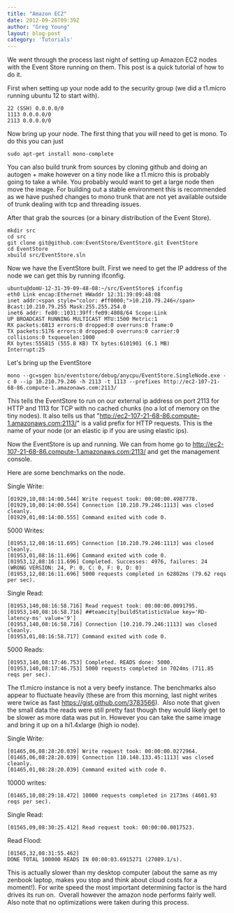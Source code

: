 ```yaml
---
title: "Amazon EC2"
date: 2012-09-26T09:39Z
author: "Greg Young"
layout: blog-post
category: 'Tutorials'
---
```


We went through the process last night of setting up Amazon EC2 nodes with the Event Store running on them. This post is a quick tutorial of how to do it.

First when setting up your node add to the security group (we did a t1.micro running ubuntu 12 to start with).

```
22 (SSH) 0.0.0.0/0
1113 0.0.0.0/0
2113 0.0.0.0/0
```

Now bring up your node. The first thing that you will need to get is mono. To do this you can just

```
sudo apt-get install mono-complete
```

You can also build trunk from sources by cloning github and doing an autogen + make however on a tiny node like a t1.micro this is probably going to take a while. You probably would want to get a large node then move the image. For building out a stable environment this is recommended as we have pushed changes to mono trunk that are not yet available outside of trunk dealing with tcp and threading issues.

After that grab the sources (or a binary distribution of the Event Store).

```
mkdir src
cd src
git clone git@github.com:EventStore/EventStore.git EventStore
cd EventStore
xbuild src/EventStore.sln
```

Now we have the EventStore built. First we need to get the IP address of the node we can get this by running ifconfig.

```
ubuntu@domU-12-31-39-09-48-08:~/src/EventStore$ ifconfig
eth0 Link encap:Ethernet HWaddr 12:31:39:09:48:08
inet addr:<span style="color: #ff0000;">10.210.79.246</span> Bcast:10.210.79.255 Mask:255.255.254.0
inet6 addr: fe80::1031:39ff:fe09:4808/64 Scope:Link
UP BROADCAST RUNNING MULTICAST MTU:1500 Metric:1
RX packets:6813 errors:0 dropped:0 overruns:0 frame:0
TX packets:5176 errors:0 dropped:0 overruns:0 carrier:0
collisions:0 txqueuelen:1000
RX bytes:555815 (555.8 KB) TX bytes:6101901 (6.1 MB)
Interrupt:25
```

Let's bring up the EventStore

```
mono --gc=sgen bin/eventstore/debug/anycpu/EventStore.SingleNode.exe -c 0 --ip 10.210.79.246 -h 2113 -t 1113 --prefixes http://ec2-107-21-68-86.compute-1.amazonaws.com:2113/
```

This tells the EventStore to run on our external ip address on port 2113 for HTTP and 1113 for TCP with no cached chunks (no a lot of memory on the tiny nodes). It also tells us that "http://ec2-107-21-68-86.compute-1.amazonaws.com:2113/" is a valid prefix for HTTP requests. This is the name of your node (or an elastic ip if you are using elastic ips).

Now the EventStore is up and running. We can from home go to http://ec2-107-21-68-86.compute-1.amazonaws.com:2113/ and get the management console.

Here are some benchmarks on the node.

Single Write:

```
[01929,10,08:14:00.544] Write request took: 00:00:00.4987778.
[01929,10,08:14:00.554] Connection [10.210.79.246:1113] was closed cleanly.
[01929,01,08:14:00.555] Command exited with code 0.
```

5000 Writes:

```
[01953,12,08:16:11.695] Connection [10.210.79.246:1113] was closed cleanly.
[01953,01,08:16:11.696] Command exited with code 0.
[01953,12,08:16:11.696] Completed. Successes: 4976, failures: 24 (WRONG VERSION: 24, P: 0, C: 0, F: 0, D: 0)
[01953,12,08:16:11.696] 5000 requests completed in 62802ms (79.62 reqs per sec).
```

Single Read:

```
[01953,140,08:16:58.716] Read request took: 00:00:00.0091795.
[01953,140,08:16:58.716] ##teamcity[buildStatisticValue key='RD-latency-ms' value='9']
[01953,140,08:16:58.716] Connection [10.210.79.246:1113] was closed cleanly.
[01953,01,08:16:58.717] Command exited with code 0.
```

5000 Reads:

```
[01953,140,08:17:46.753] Completed. READS done: 5000.
[01953,140,08:17:46.753] 5000 requests completed in 7024ms (711.85 reqs per sec).
```

The t1.micro instance is not a very beefy instance. The benchmarks also appear to fluctuate heavily (these are from this morning, last night writes were twice as fast <a href="https://gist.github.com/3783566">https://gist.github.com/3783566</a>).  Also note that given the small data the reads were still pretty fast though they would likely get to be slower as more data was put in. However you can take the same image and bring it up on a hi1.4xlarge (high io node).

Single Write:

```
[01465,06,08:28:20.039] Write request took: 00:00:00.0272964.
[01465,06,08:28:20.039] Connection [10.148.133.45:1113] was closed cleanly.
[01465,01,08:28:20.039] Command exited with code 0.
```

10000 writes:

```
[01465,10,08:29:18.472] 10000 requests completed in 2173ms (4601.93 reqs per sec).
```

Single Read:

```
[01565,09,08:30:25.412] Read request took: 00:00:00.0017523.
```

Read Flood:

```
[01565,32,08:31:55.462]
DONE TOTAL 100000 READS IN 00:00:03.6915271 (27089.1/s).
```

This is actually slower than my desktop computer (about the same as my zenbook laptop, makes you stop and think about cloud costs for a moment!). For write speed the most important determining factor is the hard drives its run on.  Overall however the amazon node performs fairly well. Also note that no optimizations were taken during this process.